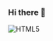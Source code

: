 ### Hi there 👋

![HTML5](https://img.shields.io/badge/-HTML5-E34F26?style=for-the-badge&logo=html5&logoColor=E34F26)

<!--
**HyeonaSon/HyeonaSon** is a ✨ _special_ ✨ repository because its `README.md` (this file) appears on your GitHub profile.

Here are some ideas to get you started:

- 🔭 I’m currently working on ...
- 🌱 I’m currently learning ...
- 👯 I’m looking to collaborate on ...
- 🤔 I’m looking for help with ...
- 💬 Ask me about ...
- 📫 How to reach me: ...
- 😄 Pronouns: ...
- ⚡ Fun fact: ...
-->

